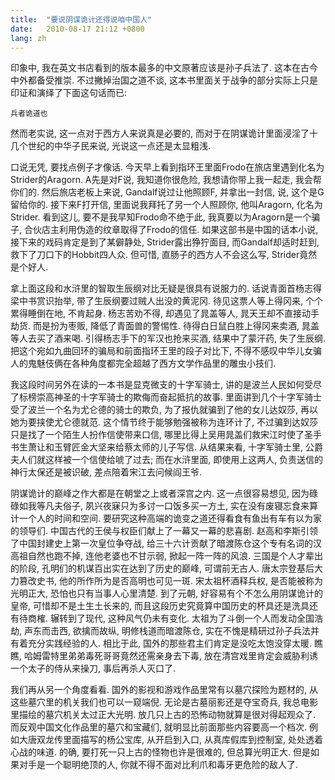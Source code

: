 ```yaml
---
title:  "要说阴谋诡计还得说咱中国人"
date:   2010-08-17 21:12 +0800
lang: zh
---
```


印象中, 我在英文书店看到的版本最多的中文原著应该是孙子兵法了. 这本在古今中外都备受推崇. 不过撇掉治国之道不谈, 这本书里面关于战争的部分实际上只是印证和演绎了下面这句话而已:

```
兵者诡道也
```

然而老实说, 这一点对于西方人来说真是必要的, 而对于在阴谋诡计里面浸淫了十几个世纪的中华子民来说, 光说这一点还是太显粗浅.

口说无凭, 要找点例子才像话. 今天早上看到指环王里面Frodo在旅店里遇到化名为Strider的Aragorn. A先是对F说, 我知道你很危险, 我想请你带上我一起走, 我会帮你们的. 然后旅店老板上来说, Gandalf说过让他照顾F, 并拿出一封信, 说, 这个是G留给你的. 接下来F打开信, 里面说我拜托了另一个人照顾你, 他叫Aragorn, 化名为Strider. 看到这儿, 要不是我早知Frodo命不绝于此, 我真要以为Aragorn是一个骗子, 合伙店主利用伪造的纹章取得了Frodo的信任. 如果这部书是中国的话本小说, 接下来的戏码肯定是到了某僻静处, Strider露出狰狞面目, 而Gandalf却适时赶到, 救下了刀口下的Hobbit四人众. 但可惜, 直肠子的西方人不会这么写, Strider竟然是个好人.

拿上面这段和水浒里的智取生辰纲对比无疑是很具有说服力的. 话说青面首杨志得梁中书赏识抬举, 带了生辰纲要过贼人出没的黄泥冈. 待见这票人等上得冈来, 个个累得睡倒在地, 不肯起身. 杨志苦劝不得, 却遇见了晁盖等人, 晁天王却不直接动手劫货. 而是扮为枣贩, 降低了青面兽的警惕性. 待得白日鼠白胜上得冈来卖酒, 晁盖等人去买了酒来喝. 引得杨志手下的军汉也抢来买酒, 结果中了蒙汗药, 失了生辰纲. 把这个宛如九曲回环的骗局和前面指环王里的段子对比下, 不得不感叹中华儿女骗人的鬼魅伎俩在各种角度都完全超越了西方文学作品里的雕虫小技们.

我这段时间另外在读的一本书是显克微支的十字军骑士, 讲的是波兰人民如何受尽了标榜崇高神圣的十字军骑士的欺侮而奋起抵抗的故事. 里面讲到几个十字军骑士受了波兰一个名为尤仑德的骑士的欺负, 为了报仇就骗到了他的女儿达奴莎, 再以她为要挟使尤仑德就范. 这个情节终于能够勉强被称为连环计了, 不过骗到达奴莎只是找了一个陌生人扮作信使带来口信, 哪里比得上吴用晁盖们救宋江时使了圣手书生萧让和玉臂匠金大坚来给蔡太师的儿子写信. 从结果来看, 十字军骑士里, 公爵夫人们就这样被一个信使给唬了过去; 而在水浒里面, 即使用上这两人, 负责送信的神行太保还是被识破, 差点陪着宋江去问候阎王爷.

阴谋诡计的巅峰之作大都是在朝堂之上或者深宫之内. 这一点很容易想见, 因为碌碌如我等凡夫俗子, 夙兴夜寐只为多讨一口饭多买一方土, 实在没有废寝忘食来算计一个人的时间和空间. 要研究这种高端的诡变之道还得看食有鱼出有车有以为家的领导们. 中国古代的王侯与权臣们献上了一幕又一幕的悲喜剧. 赵高和李斯引领了中国封建史上第一次皇位争夺战, 给三十六计贡献了暗渡陈仓这个专有名词的汉高祖自然也跑不掉, 连他老婆也不甘示弱, 掀起一阵一阵的风浪. 三国是个人才辈出的阶段, 孔明们的机谋百出实在达到了历史的巅峰, 可谓前无古人. 唐太宗登基后大力篡改史书, 他的所作所为是否高明也可见一斑. 宋太祖杯酒释兵权, 是否能被称为光明正大, 恐怕也只有当事人心里清楚. 到了元朝, 好容易有个不怎么用阴谋诡计的皇帝, 可惜却不是土生土长来的, 而且这段历史究竟算中国历史的杯具还是洗具还有待商榷. 辗转到了现代, 这种风气仍未有变化. 太祖为了斗倒一个人而发动全国浩劫, 声东而击西, 欲擒而故纵, 明修栈道而暗渡陈仓, 实在不愧是精研过孙子兵法并有着充分实践经验的人. 相比于此, 国外的那些君主们肯定是没吃太饱没穿太暖. 瞧瞧, 哈姆雷特里弟弟毒死哥哥竟然还需亲身去下毒, 放在清宫戏里肯定会威胁利诱一个太子的侍从来操刀, 事后再杀人灭口了.

我们再从另一个角度看看. 国外的影视和游戏作品里常有以墓穴探险为题材的, 从这些墓穴里的机关我们也可以一窥端倪. 无论是古墓丽影还是夺宝奇兵, 我总电影里描绘的墓穴机关太过正大光明. 放几只上古的恐怖动物就算是很对得起观众了. 而反观中国文化作品里的墓穴和宝藏们, 就明显比前面那些内容要高一个档次. 例如大唐双龙传里面描写的杨公宝库, 从开启到入口, 从真库假库到控制室, 处处透着心战的味道. 的确, 要打死一只上古的怪物也许是很难的, 但总算光明正大. 但是如果对手是一个聪明绝顶的人, 你就不得不面对比利爪和毒牙更危险的敌人了.
